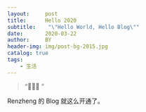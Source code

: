 ```yaml
---
layout:     post
title:      Hello 2020
subtitle:    "\"Hello World, Hello Blog\""
date:       2020-03-22
author:     BY
header-img: img/post-bg-2015.jpg
catalog: true
tags:
    - 生活
---
```


> “🙉🙉🙉 ”


Renzheng 的 Blog 就这么开通了。


